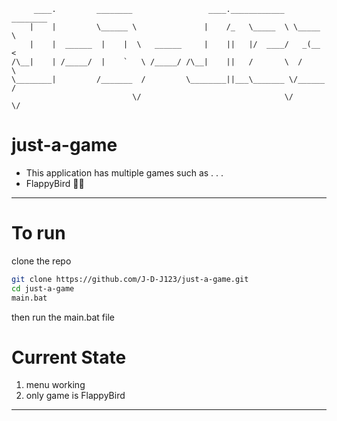 ```
     ____.         ________                 ____.____________  ________  
    |    |         \______ \               |    /_   \_____  \ \_____  \ 
    |    |  ______  |    |  \   ______     |    ||   |/  ____/   _(__  < 
/\__|    | /_____/  |    `   \ /_____/ /\__|    ||   /       \  /       \
\________|         /_______  /         \________||___\_______ \/______  /
                           \/                                \/       \/
```
                           
# just-a-game
- This application has multiple games such as . . .
- FlappyBird 🐣🐥
----------------
# To run 
clone the repo
```bash
git clone https://github.com/J-D-J123/just-a-game.git
cd just-a-game
main.bat
```
then run the main.bat file 

# Current State
1. menu working
2. only game is FlappyBird
-----------------
